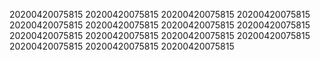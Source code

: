 20200420075815
20200420075815
20200420075815
20200420075815
20200420075815
20200420075815
20200420075815
20200420075815
20200420075815
20200420075815
20200420075815
20200420075815
20200420075815
20200420075815
20200420075815
